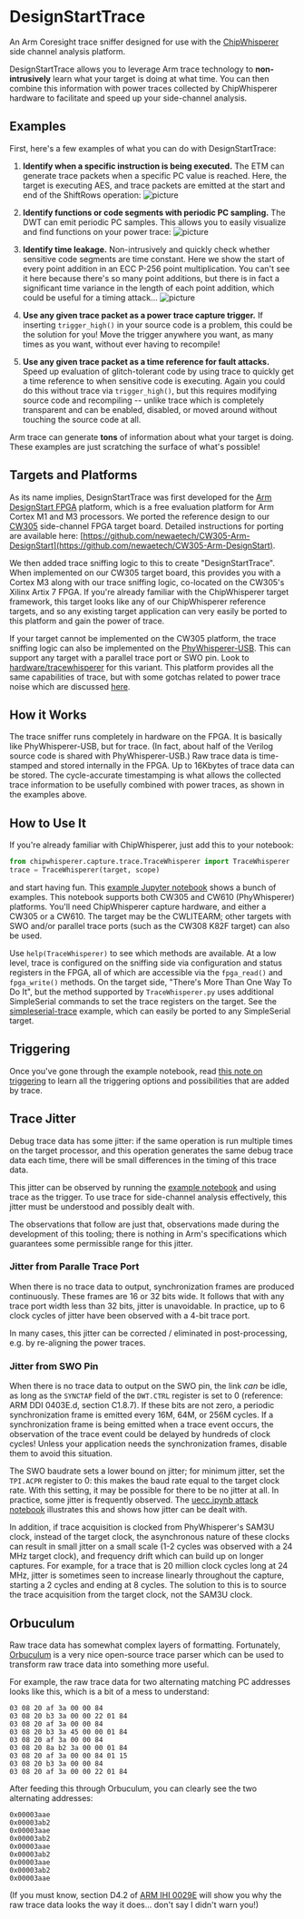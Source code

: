 # DesignStartTrace

An Arm Coresight trace sniffer designed for use with the
[ChipWhisperer](https://github.com/newaetech/chipwhisperer) side channel
analysis platform.

DesignStartTrace allows you to leverage Arm trace technology to
**non-intrusively** learn what your target is doing at what time. You can
then combine this information with power traces collected by ChipWhisperer
hardware to facilitate and speed up your side-channel analysis.

## Examples
First, here's a few examples of what you can do with DesignStartTrace:

1. **Identify when a specific instruction is being executed.**
The ETM can generate trace packets when a specific PC value is reached. Here,
the target is executing AES, and trace packets are emitted at the start and
end of the ShiftRows operation:
![picture](images/aes_shiftrows.png)


2. **Identify functions or code segments with periodic PC sampling.**
The DWT can emit periodic PC samples. This allows you to easily visualize
and find functions on your power trace:
![picture](images/aes_annotate.png)


3. **Identify time leakage.** Non-intrusively and quickly check whether
sensitive code segments are time constant. Here we show the start of every
point addition in an ECC P-256 point multiplication. You can't see it here
because there's so many point additions, but there is in fact a significant
time variance in the length of each point addition, which could be useful
for a timing attack...
![picture](images/ecc_padd.png)


4. **Use any given trace packet as a power trace capture trigger.**
If inserting `trigger_high()` in your source code is a problem, this could
be the solution for you! Move the trigger anywhere you want, as many times
as you want, without ever having to recompile!


5. **Use any given trace packet as a time reference for fault attacks.**
Speed up evaluation of glitch-tolerant code by using trace to quickly get a
time reference to when sensitive code is executing. Again you could do this
without trace via `trigger_high()`, but this requires modifying source code
and recompiling -- unlike trace which is completely transparent and can be
enabled, disabled, or moved around without touching the source code at all.

Arm trace can generate **tons** of information about what your target is
doing. These examples are just scratching the surface of what's possible!


## Targets and Platforms
As its name implies, DesignStartTrace was first developed for the [Arm
DesignStart FPGA](https://developer.arm.com/ip-products/designstart/fpga)
platform, which is a free evaluation platform for Arm Cortex M1 and M3
processors. We ported the reference design to our
[CW305](https://rtfm.newae.com/Targets/CW305%20Artix%20FPGA/) side-channel
FPGA target board. Detailed instructions for porting are available here:
[https://github.com/newaetech/CW305-Arm-DesignStart](https://github.com/newaetech/CW305-Arm-DesignStart).

We then added trace sniffing logic to this to create "DesignStartTrace".
When implemented on our CW305 target board, this provides you with a Cortex
M3 along with our trace sniffing logic, co-located on the CW305's Xilinx
Artix 7 FPGA.  If you're already familiar with the ChipWhisperer target
framework, this target looks like any of our ChipWhisperer reference
targets, and so any existing target application can very easily be ported to
this platform and gain the power of trace.

If your target cannot be implemented on the CW305 platform, the trace
sniffing logic can also be implemented on the
[PhyWhisperer-USB](https://rtfm.newae.com/Tools/PhyWhisperer/). This can
support any target with a parallel trace port or SWO pin. Look to
[hardware/tracewhisperer](hardware/tracewhisperer) for this variant. This
platform provides all the same capabilities of trace, but with some gotchas
related to power trace noise which are discussed
[here](hardware/tracewhisperer/trace_noise.md).


## How it Works
The trace sniffer runs completely in hardware on the FPGA. It is basically
like PhyWhisperer-USB, but for trace. (In fact, about half of the Verilog
source code is shared with PhyWhisperer-USB.) Raw trace data is time-stamped
and stored internally in the FPGA. Up to 16Kbytes of trace data can be
stored. The cycle-accurate timestamping is what allows the collected trace
information to be usefully combined with power traces, as shown in the
examples above.


## How to Use It
If you're already familiar with ChipWhisperer, just add this to your
notebook:
```python
from chipwhisperer.capture.trace.TraceWhisperer import TraceWhisperer
trace = TraceWhisperer(target, scope)
```

and start having fun. This [example Jupyter
notebook](jupyter/TraceWhisperer.ipynb) shows a bunch of examples. This
notebook supports both CW305 and CW610 (PhyWhisperer) platforms. You'll need
ChipWhisperer capture hardware, and either a CW305 or a CW610. The target
may be the CWLITEARM; other targets with SWO and/or parallel trace ports
(such as the CW308 K82F target) can also be used.

Use `help(TraceWhisperer)` to see which methods are available.  At a low
level, trace is configured on the sniffing side via configuration and status
registers in the FPGA, all of which are accessible via the `fpga_read()` and
`fpga_write()` methods. On the target side, "There's More Than One Way To Do
It", but the method supported by `TraceWhisperer.py` uses additional
SimpleSerial commands to set the trace registers on the target.  See the
[simpleserial-trace](https://github.com/newaetech/chipwhisperer/blob/develop/hardware/victims/firmware/simpleserial-trace/simpleserial-trace.c)
example, which can easily be ported to any SimpleSerial target.


## Triggering
Once you've gone through the example notebook, read [this note on
triggering](triggering.md) to learn all the triggering options and
possibilities that are added by trace.


## Trace Jitter
Debug trace data has some jitter: if the same operation is run multiple
times on the target processor, and this operation generates the same debug
trace data each time, there will be small differences in the timing of this
trace data.

This jitter can be observed by running the [example
notebook](jupyter/TraceWhisperer.ipynb) and using trace as the trigger. To
use trace for side-channel analysis effectively, this jitter must be
understood and possibly dealt with.

The observations that follow are just that, observations made during the
development of this tooling; there is nothing in Arm's specifications which
guarantees some permissible range for this jitter.

### Jitter from Paralle Trace Port
When there is no trace data to output, synchronization frames are produced
continuously. These frames are 16 or 32 bits wide. It follows that with any
trace port width less than 32 bits, jitter is unavoidable. In practice, up
to 6 clock cycles of jitter have been observed with a 4-bit trace port.

In many cases, this jitter can be corrected / eliminated in post-processing,
e.g.  by re-aligning the power traces.

### Jitter from SWO Pin
When there is no trace data to output on the SWO pin, the link *can* be
idle, as long as the `SYNCTAP` field of the `DWT.CTRL` register is set to 0
(reference: ARM DDI 0403E.d, section C1.8.7). If these bits are not zero, a
periodic synchronization frame is emitted every 16M, 64M, or 256M cycles. If
a synchronization frame is being emitted when a trace event occurs, the
observation of the trace event could be delayed by hundreds of clock cycles!
Unless your application needs the synchronization frames, disable them to
avoid this situation.

The SWO baudrate sets a lower bound on jitter; for minimum jitter, set the
`TPI.ACPR` register to 0: this makes the baud rate equal to the target clock
rate. With this setting, it may be possible for there to be no jitter at all.
In practice, some jitter is frequently observed. The [uecc.ipynb attack
notebook](https://github.com/newaetech/chipwhisperer-jupyter/blob/master/demos/uecc.ipynb)
illustrates this and shows how jitter can be dealt with.

In addition, if trace acquisition is clocked from PhyWhisperer's SAM3U
clock, instead of the target clock, the asynchronous nature of these clocks
can result in small jitter on a small scale (1-2 cycles was observed with a
24 MHz target clock), and frequency drift which can build up on longer
captures. For example, for a trace that is 20 million clock cycles long at
24 MHz, jitter is sometimes seen to increase linearly throughout the
capture, starting a 2 cycles and ending at 8 cycles. The solution to this is
to source the trace acquisition from the target clock, not the SAM3U clock.

## Orbuculum
Raw trace data has somewhat complex layers of formatting. Fortunately,
[Orbuculum](https://github.com/orbcode/orbuculum) is a very nice open-source
trace parser which can be used to transform raw trace data into something
more useful.

For example, the raw trace data for two alternating matching PC addresses
looks like this, which is a bit of a mess to understand:
```
03 08 20 af 3a 00 00 84 
03 08 20 b3 3a 00 00 22 01 84 
03 08 20 af 3a 00 00 84 
03 08 20 b3 3a 45 00 00 01 84 
03 08 20 af 3a 00 00 84 
03 08 20 8a b2 3a 00 00 01 84 
03 08 20 af 3a 00 00 84 01 15 
03 08 20 b3 3a 00 00 84 
03 08 20 af 3a 00 00 22 01 84 
```

After feeding this through Orbuculum, you can clearly see the two
alternating addresses:
```
0x00003aae
0x00003ab2
0x00003aae
0x00003ab2
0x00003aae
0x00003ab2
0x00003aae
0x00003ab2
0x00003aae
```

(If you must know, section D4.2 of [ARM IHI
0029E](https://developer.arm.com/documentation/ihi0029/e/) will show you why
the raw trace data looks the way it does... don't say I didn't warn you!)


